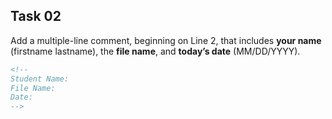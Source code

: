## Task 02
Add a multiple-line comment, beginning on Line 2, that includes **your name** (firstname lastname), the **file name**, and **today’s date** (MM/DD/YYYY). 

```html
<!--  
Student Name:
File Name:
Date: 
-->
```